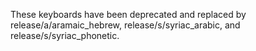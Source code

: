 These keyboards have been deprecated and replaced by release/a/aramaic_hebrew, release/s/syriac_arabic, and release/s/syriac_phonetic.
